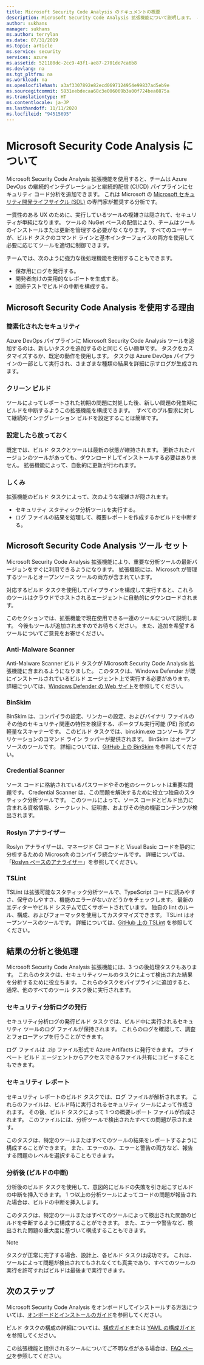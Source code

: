 ```yaml
---
title: Microsoft Security Code Analysis のドキュメントの概要
description: Microsoft Security Code Analysis 拡張機能について説明します。 この拡張機能を使用すると、セキュリティコード分析を Azure DevOps CI/ID パイプラインに追加できます。
author: sukhans
manager: sukhans
ms.author: terrylan
ms.date: 07/31/2019
ms.topic: article
ms.service: security
services: azure
ms.assetid: 521180dc-2cc9-43f1-ae87-2701de7ca6b8
ms.devlang: na
ms.tgt_pltfrm: na
ms.workload: na
ms.openlocfilehash: a3af3307892e82ecd0697124954e99837ad5eb9e
ms.sourcegitcommit: 5831eebdecaa68c3e006069b3a00f724bea0875a
ms.translationtype: HT
ms.contentlocale: ja-JP
ms.lasthandoff: 11/11/2020
ms.locfileid: "94515695"
---
```

# <a name="about-microsoft-security-code-analysis"></a>Microsoft Security Code Analysis について

Microsoft Security Code Analysis 拡張機能を使用すると、チームは Azure DevOps の継続的インテグレーションと継続的配信 (CI/CD) パイプラインにセキュリティ コード分析を追加できます。 これは Microsoft の [Microsoft セキュリティ開発ライフサイクル (SDL)](https://www.microsoft.com/securityengineering/sdl/practices) の専門家が推奨する分析です。

一貫性のある UX のために、実行しているツールの複雑さは隠されて、セキュリティが単純になります。 ツールの NuGet ベースの配信により、チームはツールのインストールまたは更新を管理する必要がなくなります。 すべてのユーザーが、ビルド タスクのコマンド ラインと基本インターフェイスの両方を使用して必要に応じてツールを適切に制御できます。

チームでは、次のように強力な後処理機能を使用することもできます。

- 保存用にログを発行する。
- 開発者向けの実用的なレポートを生成する。
- 回帰テストでビルドの中断を構成する。

## <a name="why-should-i-use-microsoft-security-code-analysis"></a>Microsoft Security Code Analysis を使用する理由

### <a name="security-simplified"></a>簡素化されたセキュリティ

Azure DevOps パイプラインに Microsoft Security Code Analysis ツールを追加するのは、新しいタスクを追加するのと同じくらい簡単です。 タスクをカスタマイズするか、既定の動作を使用します。 タスクは Azure DevOps パイプラインの一部として実行され、さまざまな種類の結果を詳細に示すログが生成されます。

### <a name="clean-builds"></a>クリーン ビルド

ツールによってレポートされた初期の問題に対処した後、新しい問題の発生時にビルドを中断するようこの拡張機能を構成できます。  すべてのプル要求に対して継続的インテグレーション ビルドを設定することは簡単です。

### <a name="set-it-and-forget-it"></a>設定したら放っておく

既定では、ビルド タスクとツールは最新の状態が維持されます。 更新されたバージョンのツールがあっても、ダウンロードしてインストールする必要はありません。 拡張機能によって、自動的に更新が行われます。

### <a name="under-the-hood"></a>しくみ

拡張機能のビルド タスクによって、次のような複雑さが隠されます。
  - セキュリティ スタティック分析ツールを実行する。
  - ログ ファイルの結果を処理して、概要レポートを作成するかビルドを中断する。

## <a name="microsoft-security-code-analysis-tool-set"></a>Microsoft Security Code Analysis ツール セット

Microsoft Security Code Analysis 拡張機能により、重要な分析ツールの最新バージョンをすぐに利用できるようになります。 拡張機能には、Microsoft が管理するツールとオープンソース ツールの両方が含まれています。

対応するビルド タスクを使用してパイプラインを構成して実行すると、これらのツールはクラウドでホストされるエージェントに自動的にダウンロードされます。

このセクションでは、拡張機能で現在使用できる一連のツールについて説明します。 今後もツールが追加されますのでお待ちください。 また、追加を希望するツールについてご意見をお寄せください。

### <a name="anti-malware-scanner"></a>Anti-Malware Scanner

Anti-Malware Scanner ビルド タスクが Microsoft Security Code Analysis 拡張機能に含まれるようになりました。 このタスクは、Windows Defender が既にインストールされているビルド エージェント上で実行する必要があります。 詳細については、[Windows Defender の Web サイト](https://aka.ms/defender)を参照してください。

### <a name="binskim"></a>BinSkim

BinSkim は、コンパイラの設定、リンカーの設定、およびバイナリ ファイルのその他のセキュリティ関連の特性を検証する、ポータブル実行可能 (PE) 形式の軽量なスキャナーです。 このビルド タスクでは、binskim.exe コンソール アプリケーションのコマンド ライン ラッパーが提供されます。 BinSkim はオープンソースのツールです。 詳細については、[GitHub 上の BinSkim](https://github.com/Microsoft/binskim) を参照してください。

### <a name="credential-scanner"></a>Credential Scanner

ソース コードに格納されているパスワードやその他のシークレットは重要な問題です。 Credential Scanner は、この問題を解決するために役立つ独自のスタティック分析ツールです。 このツールによって、ソース コードとビルド出力に含まれる資格情報、シークレット、証明書、およびその他の機密コンテンツが検出されます。

### <a name="roslyn-analyzers"></a>Roslyn アナライザー

Roslyn アナライザーは、マネージド C# コードと Visual Basic コードを静的に分析するための Microsoft のコンパイラ統合ツールです。 詳細については、「[Roslyn ベースのアナライザー](/dotnet/fundamentals/code-analysis/quality-rules/security-warnings)」を参照してください。

### <a name="tslint"></a>TSLint

TSLint は拡張可能なスタティック分析ツールで、TypeScript コードに読みやすさ、保守のしやすさ、機能のエラーがないかどうかをチェックします。 最新のエディターやビルド システムで広くサポートされています。 独自の lint のルール、構成、およびフォーマッタを使用してカスタマイズできます。 TSLint はオープンソースのツールです。 詳細については、[GitHub 上の TSLint](https://github.com/palantir/tslint) を参照してください。

## <a name="analysis-and-post-processing-of-results"></a>結果の分析と後処理

Microsoft Security Code Analysis 拡張機能には、3 つの後処理タスクもあります。 これらのタスクは、セキュリティツールのタスクによって検出された結果を分析するために役立ちます。 これらのタスクをパイプラインに追加すると、通常、他のすべてのツール タスク後に実行されます。

### <a name="publish-security-analysis-logs"></a>セキュリティ分析ログの発行

セキュリティ分析ログの発行ビルド タスクでは、ビルド中に実行されるセキュリティ ツールのログ ファイルが保持されます。 これらのログを確認して、調査とフォローアップを行うことができます。

ログ ファイルは .zip ファイル形式で Azure Artifacts に発行できます。 プライベート ビルド エージェントからアクセスできるファイル共有にコピーすることもできます。

### <a name="security-report"></a>セキュリティ レポート

セキュリティ レポートのビルド タスクでは、ログ ファイルが解析されます。 これらのファイルは、ビルド時に実行されるセキュリティ ツールによって作成されます。 その後、ビルド タスクによって 1 つの概要レポート ファイルが作成されます。 このファイルには、分析ツールで検出されたすべての問題が示されます。

このタスクは、特定のツールまたはすべてのツールの結果をレポートするように構成することができます。 また、エラーのみ、エラーと警告の両方など、報告する問題のレベルを選択することもできます。

### <a name="post-analysis-build-break"></a>分析後 (ビルドの中断)

分析後のビルド タスクを使用して、意図的にビルドの失敗を引き起こすビルドの中断を挿入できます。 1 つ以上の分析ツールによってコードの問題が報告された場合は、ビルドの中断を挿入します。

このタスクは、特定のツールまたはすべてのツールによって検出された問題のビルドを中断するように構成することができます。 また、エラーや警告など、検出された問題の重大度に基づいて構成することもできます。

>[!NOTE]
>タスクが正常に完了する場合、設計上、各ビルド タスクは成功です。 これは、ツールによって問題が検出されてもされなくても真実であり、すべてのツールの実行を許可すればビルドは最後まで実行できます。

## <a name="next-steps"></a>次のステップ

Microsoft Security Code Analysis をオンボードしてインストールする方法については、[オンボードとインストールのガイド](security-code-analysis-onboard.md)を参照してください。

ビルド タスクの構成の詳細については、[構成ガイド](security-code-analysis-customize.md)または [YAML の構成ガイド](yaml-configuration.md)を参照してください。

この拡張機能と提供されるツールについてご不明な点がある場合は、[FAQ ページ](security-code-analysis-faq.md)を参照してください。